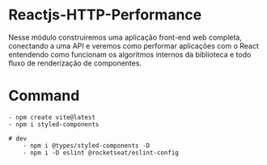 # Reactjs-HTTP-Performance
Nesse módulo construiremos uma aplicação front-end web completa, conectando a uma API e veremos como performar aplicações com o React entendendo como funcionam os algoritmos internos da biblioteca e todo fluxo de renderização de componentes.

# Command
    - npm create vite@latest
    - npm i styled-components
    
    # dev
        - npm i @types/styled-components -D
        - npm i -D eslint @rocketseat/eslint-config
